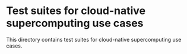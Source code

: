 # Test suites for cloud-native supercomputing use cases

This directory contains test suites for cloud-native supercomputing use cases.
